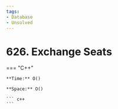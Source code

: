 ```yaml
---
tags:
- Database
- Unsolved
---
```



# 626. Exchange Seats

=== "C++"

    **Time:** O()

    **Space:** O()

    ``` c++
    ```